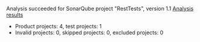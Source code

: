 Analysis succeeded for SonarQube project "RestTests", version 1.1 [Analysis results](http://localhost:9000/dashboard/index/ac14b7d99b1a3f624c1e018049c2a4ccd566d877)
- Product projects: 4, test projects: 1
- Invalid projects: 0, skipped projects: 0, excluded projects: 0

